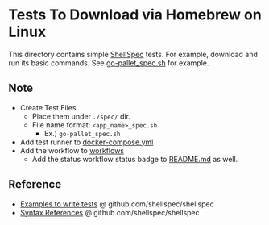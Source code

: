 # Tests To Download via Homebrew on Linux

This directory contains simple [ShellSpec](https://github.com/shellspec/shellspec) tests.
For example, download and run its basic commands.
See [go-pallet_spec.sh](./spec/go-pallet_spec.sh) for example.

## Note

- Create Test Files
  - Place them under `./spec/` dir.
  - File name format: `<app_name>_spec.sh`
    - Ex.) `go-pallet_spec.sh`
- Add test runner to [docker-compose.yml](../docker-compose.yml)
- Add the workflow to [workflows](../.github/workflows)
  - Add the status workflow status badge to [README.md](../README.md) as well.

## Reference

- [Examples to write tests](https://github.com/shellspec/shellspec/tree/master/examples/spec) @ github.com/shellspec/shellspec
- [Syntax References](https://github.com/shellspec/shellspec/blob/master/docs/references.md) @ github.com/shellspec/shellspec